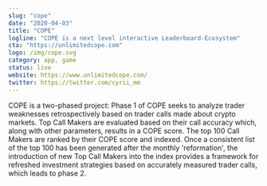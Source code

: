 ```yaml
---
slug: "cope"
date: "2020-04-03"
title: "COPE"
logline: "COPE is a next level interactive Leaderboard-Ecosystem"
cta: "https://unlimitedcope.com"
logo: /img/cope.svg
category: app, game
status: live
website: https://www.unlimitedcope.com/
twitter: https://twitter.com/cyrii_mm
---
```


COPE is a two-phased project: Phase 1 of COPE seeks to analyze trader weaknesses retrospectively based on trader calls made about crypto markets. Top Call Makers are evaluated based on their call accuracy which, along with other parameters, results in a COPE score. The top 100 Call Makers are ranked by their COPE score and indexed. Once a consistent list of the top 100 has been generated after the monthly 'reformation', the introduction of new Top Call Makers into the index provides a framework for refreshed investment strategies based on accurately measured trader calls, which leads to phase 2.
